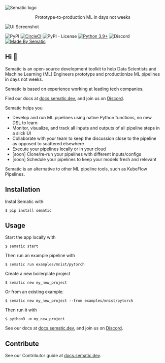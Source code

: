 ![Sematic logo](./docs/images/Logo_README.png)


<p font-size="2em" align="center">Prototype-to-production ML in days not weeks</p>

![UI Screenshot](./docs/images/Screenshot_README_1_framed.png)

![PyPI](https://img.shields.io/pypi/v/sematic?style=for-the-badge)
[![CircleCI](https://img.shields.io/circleci/build/github/sematic-ai/sematic/main?label=CircleCI&style=for-the-badge&token=c8e0115ddccadc17b98ab293b32cad27026efb25)](https://app.circleci.com/pipelines/github/sematic-ai/sematic?branch=main&filter=all)
![PyPI - License](https://img.shields.io/pypi/l/sematic?style=for-the-badge)
[![Python 3.9+](https://img.shields.io/badge/Python-3.9+-blue?style=for-the-badge&logo=none)](https://python.org)
![Discord](https://img.shields.io/discord/983789877927747714?label=DISCORD&style=for-the-badge)
[![Made By Sematic](https://img.shields.io/badge/Made_by-Sematic_🦊-E19632?style=for-the-badge&logo=none)](https://sematic.dev)

## Hi 👋

Sematic is an open-source development toolkit to help Data Scientists and
Machine Learning (ML) Engineers prototype and productionize ML pipelines in days
not weeks.

Sematic is based on experience working at leading tech companies.


Find our docs at [docs.sematic.dev](https://docs.sematic.dev), and join us on
[Discord](https://discord.gg/4KZJ6kYVax).

Sematic helps you

* Develop and run ML pipelines using native Python functions, no new DSL to learn
* Monitor, visualize, and track all inputs and outputs of all pipeline steps in a slick UI
* Collaborate with your team to keep the discussion close to the pipeline as opposed to scattered elsewhere
* Execute your pipelines locally or in your cloud
* [soon] Clone/re-run your pipelines with different inputs/configs
* [soon] Schedule your pipelines to keep your models fresh and relevant

Sematic is an alternative to other ML pipeline tools, such as KubeFlow Pipelines.


## Installation

Instal Sematic with

```shell
$ pip install sematic
```

## Usage

Start the app locally with

```shell
$ sematic start
```

Then run an example pipeline with

```shell
$ sematic run examples/mnist/pytorch
```

Create a new boilerplate project

```shell
$ sematic new my_new_project
```

Or from an existing example:

```shell
$ sematic new my_new_project --from examples/mnist/pytorch
```

Then run it with

```shell
$ python3 -m my_new_project
```


See our docs at [docs.sematic.dev](https://docs.sematic.dev), and join us on
[Discord](https://discord.gg/4KZJ6kYVax).

## Contribute

See our Contributor guide at [docs.sematic.dev](https://docs.sematic.dev).
